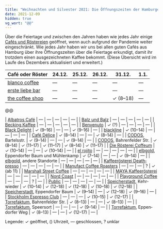 ```yaml
---
title: "Weihnachten und Silvester 2021: Die Öffnungszeiten der Hamburger Cafés"
date: 2021-12-09
hidden: true
vg_wort: "@@"
---
```


Über die Feiertage und zwischen den Jahren haben wie jedes Jahr einige [Cafés und Röstereien](/cafes/) geöffnet, wenn auch aufgrund der Pandemie weiter eingeschränkt. Wie jedes Jahr haben wir uns bei allen guten Cafés aus Hamburg über ihre Öffnungszeiten über die Feiertage erkundigt, damit ihr trotzdem einen ausgezeichneten Kaffee bekommt. (Diese Übersicht wird im Laufe des Dezembers aktualisiert und erweitert.)

| Café oder Röster | 24.12. | 25.12. | 26.12. | 31.12. | 1.1. |
|---|---|---|---|---|---|
| [blanco coffee](/cafes/blanco-coffee/) | — | — | — | — | — |
| [erste liebe bar](/cafes/erste-liebe-bar/) | — | — | — | — | — |
| [the coffee shop](/cafes/the-coffee-shop/) | — | — | — | ✓ (8–18) | — |

@@

| [Albatros Café](/cafes/albatros-cafe/) | — | — | — | — | — |
| [Balz und Balz](/cafes/balz-und-balz/) | — | — | — | — | — |
| [Becking Kaffee](/cafes/becking-kaffee/) | — | — | — | — | — |
| [Benvenuto](/cafes/benvenuto/) | ✓ (?) | — | — | — | — |
| [Black Delight](/cafes/black-delight/) | ✓ (9–16) | — | — | ✓ (9–16) | — |
| [blackline](/cafes/blackline/) | ✓ (10–14) | — | — | — | — |
| [Café Délice](/cafes/cafe-delice/) | ✓ (8–14) | — | — | ✓ (8–14) | — |
| [CODOS](/cafes/codos/), Bartelsstr. | ✓ (9–14) | — | — | ✓ (9–14) | — |
| [CODOS](/cafes/codos/), Bahren&shy;felder Str. | ✓ (8–14) | ✓ (11–17) | ✓ (11–17) | ✓ (8–14) | ✓ (11–17) |
| [Die Rösterei Coffeum](/cafes/die-roesterei-coffeum/) | ✓ (10–14) | — | — | ✓ (10–14) | — |
| [el rojito](/cafes/el-rojito/) | — | — | — | — | — |
| [elbgold](/cafes/elbgold/), Eppen&shy;dorfer Baum und Mühlenkamp | ✓ (7–14) | — | — | ✓ (9–14) | — |
| [elbgold](/cafes/elbgold/), andere Stand&shy;orte | — | — | — | — | — |
| [Kaffee&shy;rösterei Death&shy;presso](/cafes/kaffeeroesterei-deathpresso/) | — | — | — | — | — |
| [Manufact Coffee Roasters](/cafes/manufact-coffee-roasters/) | — | — | — | ? | ✓ (ab 11) |
| [Marshall Street Coffee](/cafes/marshall-street-coffee/) | — | — | — | — | — |
| [MAYA Kaffee&shy;rösterei](/cafes/maya-kaffeeroesterei/) | — | — | — | — | — |
| [Nord Coast](/cafes/nord-coast-coffee-roastery/) | — | — | — | — | — |
| [Playground Coffee](/cafes/playground-coffee/) | — | — | — | ? | — |
| [Public](/cafes/public-coffee-roasters/) | — | — | — | — | — |
| [Speicher&shy;stadt](/cafes/speicherstadt-kaffeeroesterei/), Kehr&shy;wieder | ✓ (10–14) | ✓ (12–18) | ✓ (12–18) | ✓ (10–18) | ✓ (12–18) |
| [Speicher&shy;stadt](/cafes/speicherstadt-kaffeeroesterei/), Eppen&shy;dorfer Baum | ✓ (9–14) | — | ✓ (12–18) | ✓ (9–16) | — |
| [Stockholm Espresso Club](/cafes/stockholm-espresso-club/) | — | — | — | ✓ (10–15) | ✓ (12–17) |
| [Torrefaktum](/cafes/torrefaktum/), Bahren&shy;felder Str. | ✓ (8–13) | — | — | ✓ (8–13) | — |
| [Torrefaktum](/cafes/torrefaktum/), Speersort | — | — | — | ✓ (9–14) | — |
| [Torrefaktum](/cafes/torrefaktum/), Eppen&shy;dorfer Weg | ✓ (8–13) | — | — | ✓ (12–17) | — |

Legende: ✓ geöffnet, () Uhrzeit, — geschlossen, ? unklar